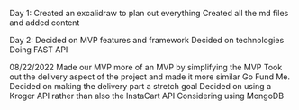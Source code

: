 Day 1:
Created an excalidraw to plan out everything
Created all the md files and added content

Day 2:
Decided on MVP features and framework
Decided on technologies
Doing FAST API

08/22/2022
Made our MVP more of an MVP by simplifying the MVP
Took out the delivery aspect of the project and made it more similar Go Fund Me.
Decided on making the delivery part a stretch goal
Decided on using a Kroger API rather than also the InstaCart API
Considering using MongoDB